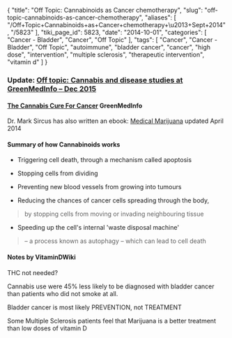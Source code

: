 {
    "title": "Off Topic: Cannabinoids as Cancer chemotherapy",
    "slug": "off-topic-cannabinoids-as-cancer-chemotherapy",
    "aliases": [
        "/Off+Topic+Cannabinoids+as+Cancer+chemotherapy+\u2013+Sept+2014",
        "/5823"
    ],
    "tiki_page_id": 5823,
    "date": "2014-10-01",
    "categories": [
        "Cancer - Bladder",
        "Cancer",
        "Off Topic"
    ],
    "tags": [
        "Cancer",
        "Cancer - Bladder",
        "Off Topic",
        "autoimmune",
        "bladder cancer",
        "cancer",
        "high dose",
        "intervention",
        "multiple sclerosis",
        "therapeutic intervention",
        "vitamin d"
    ]
}


### Update: [Off topic: Cannabis and disease studies at GreenMedInfo – Dec 2015](/posts/off-topic-cannabis-and-disease-studies-at-greenmedinfo)

#### [The Cannabis Cure For Cancer](http://www.greenmedinfo.com/blog/cannabis-cure-cancer%20) GreenMedInfo

Dr. Mark Sircus has also written an ebook: [Medical Marijuana](http://drsircus.com/books/e-book/medical-marijuana/%20)  updated April 2014

#### Summary of how Cannabinoids works

* Triggering cell death, through a mechanism called apoptosis

* Stopping cells from dividing

* Preventing new blood vessels from growing into tumours

* Reducing the chances of cancer cells spreading through the body, 

> by stopping cells from moving or invading neighbouring tissue

* Speeding up the cell's internal 'waste disposal machine' 

> – a process known as autophagy – which can lead to cell death

#### Notes by VitaminDWiki

THC not needed?

Cannabis use were 45% less likely to be diagnosed with bladder cancer than patients who did not smoke at all.

Bladder cancer is most likely PREVENTION, not TREATMENT

Some Multiple Sclerosis patients feel that Marijuana is a better treatment than low doses of vitamin D